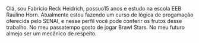 Olá, sou Fabricio Reck Heidrich, possuo15 anos e estudo na escola EEB Raulino Horn. 
Atualmente estou fazendo um curso de lógica de progamação oferecida pelo SENAI, e nesse perfil você pode conferir os frutos desse trabalho. No meu passatempo gosto de jogar Brawl Stars. No meu futuro almejo ser um mecânico de respeito.
